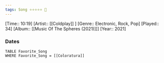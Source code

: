 ```yaml
---
tags: Song ⭐⭐⭐⭐⭐ 💛
---
```

[Time:: 10:19]
[Artist:: [[Coldplay]] ]
[Genre:: Electronic, Rock, Pop]
[Played:: 34]
[Album:: [[Music Of The Spheres (2021)]]]
[Year:: 2021]
### Dates
````dataview
TABLE Favorite_Song
WHERE Favorite_Song = [[Coloratura]]
````